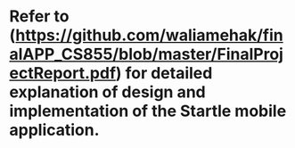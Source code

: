 # Refer to (https://github.com/waliamehak/finalAPP_CS855/blob/master/FinalProjectReport.pdf) for detailed explanation of design and implementation of the Startle mobile application.
